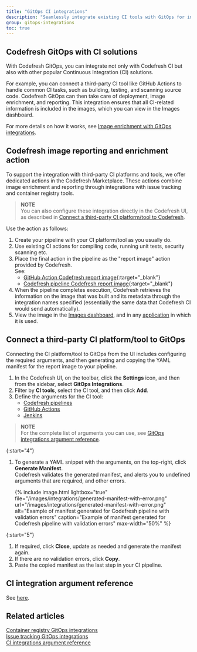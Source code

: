 ```yaml
---
title: "GitOps CI integrations"
description: "Seamlessly integrate existing CI tools with GitOps for image enrichment"
group: gitops-integrations
toc: true
---
```


## Codefresh GitOps with CI solutions 

With Codefresh GitOps, you can integrate not only with Codefresh CI but also with other popular Continuous Integration (CI) solutions.

For example, you can connect a third-party CI tool like GitHub Actions to handle common CI tasks, such as building, testing, and scanning source code. Codefresh GitOps can then take care of deployment, image enrichment, and reporting. This integration ensures that all CI-related information is included in the images, which you can view in the Images dashboard.

For more details on how it works, see [Image enrichment with GitOps integrations]({{site.baseurl}}/docs/gitops-integrations/image-enrichment-overview/).

## Codefresh image reporting and enrichment action
To support the integration with third-party CI platforms and tools, we offer dedicated actions in the Codefresh Marketplace. These actions combine image enrichment and reporting through integrations with issue tracking and container registry tools. 

>**NOTE**  
You can also configure these integration directly in the Codefresh UI, as described in [Connect a third-party CI platform/tool to Codefresh](#connect-a-third-party-ci-platformtool-to-gitops).


Use the action as follows:

1. Create your pipeline with your CI platform/tool as you usually do.
1. Use existing CI actions for compiling code, running unit tests, security scanning etc.
1. Place the final action in the pipeline as the "report image" action provided by Codefresh.  
  See:  
    * [GitHub Action Codefresh report image](https://github.com/marketplace/actions/codefresh-report-image){:target="\_blank"}  
    * [Codefresh pipeline Codefresh report image](https://codefresh.io/steps/step/codefresh-report-image){:target="\_blank"}  
1. When the pipeline completes execution, Codefresh retrieves the information on the image that was built and its metadata through the integration names specified (essentially the same data that Codefresh CI would send automatically).
1. View the image in the [Images dashboard]({{site.baseurl}}/docs/dashboards/images/), and in any [application]({{site.baseurl}}/docs/dashboards/gitops-apps-dashboard/) in which it is used.

## Connect a third-party CI platform/tool to GitOps
Connecting the CI platform/tool to GitOps from the UI includes configuring the required arguments, and then generating and copying the YAML manifest for the report image to your pipeline.  

1. In the Codefresh UI, on the toolbar, click the **Settings** icon, and then from the sidebar, select **GitOps Integrations**. 
1. Filter by **CI tools**, select the CI tool, and then click **Add**.
1. Define the arguments for the CI tool:  
    * [Codefresh pipelines]({{site.baseurl}}/docs/gitops-integrations/ci-integrations/codefresh-classic/#codefresh-pipeline-gitops-integration-settings)  
    * [GitHub Actions]({{site.baseurl}}/docs/gitops-integrations/ci-integrations/github-actions/#github-action-gitops-integration-settings)  
    * [Jenkins]({{site.baseurl}}/docs/gitops-integrations/ci-integrations/jenkins/#jenkins-gitops-integration-settings)  
    
  >**NOTE**  
  For the complete list of arguments you can use, see [GitOps integrations argument reference]({{site.baseurl}}/docs/gitops-integrations/ci-argument-reference/).

{:start="4"}
1. To generate a YAML snippet with the arguments, on the top-right, click **Generate Manifest**.  
   Codefresh validates the generated manifest, and alerts you to undefined arguments that are required, and other errors. 

   {% include image.html 
lightbox="true" 
file="/images/integrations/generated-manifest-with-error.png" 
url="/images/integrations/generated-manifest-with-error.png"
alt="Example of manifest generated for Codefresh pipeline with validation errors"
caption="Example of manifest generated for Codefresh pipeline with validation errors"
max-width="50%"
%}

{:start="5"}
1. If required, click **Close**, update as needed and generate the manifest again.
1. If there are no validation errors, click **Copy**.
1. Paste the copied manifest as the last step in your CI pipeline.

## CI integration argument reference 
See [here]({{site.baseurl}}/docs/gitops-integrations/ci-argument-reference/).


## Related articles
[Container registry GitOps integrations]({{site.baseurl}}/docs/gitops-integrations/container-registries/)  
[Issue tracking GitOps integrations]({{site.baseurl}}/docs/gitops-integrations/issue-tracking/)  
[CI integrations argument reference]({{site.baseurl}}/docs/gitops-integrations/ci-argument-reference/)  







